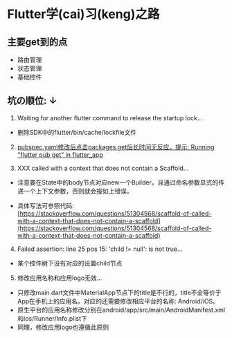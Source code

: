 # Flutter学(cai)习(keng)之路

## 主要get到的点

- 路由管理
- 状态管理
- 基础控件

## 坑の顺位: ↓

1. Waiting for another flutter command to release the startup lock...

- 删除SDK中的flutter/bin/cache/lockfile文件

2. [pubspec.yaml修改后点击packages get后长时间无反应，提示: Running "flutter pub get" in flutter_app](https://blog.csdn.net/unique_Even/article/details/104995111)

3. XXX called with a context that does not contain a Scaffold...

- 注意要在State中的body节点对应new一个Builder，且通过命名参数显式的传递一个上下文参数，否则就会报如上错误。

- 具体写法可参照代码: [https://stackoverflow.com/questions/51304568/scaffold-of-called-with-a-context-that-does-not-contain-a-scaffold](https://stackoverflow.com/questions/51304568/scaffold-of-called-with-a-context-that-does-not-contain-a-scaffold)

4. Failed assertion: line 25 pos 15: 'child != null': is not true...

- 某个控件树下没有对应的设置child节点

5. 修改应用名称和应用logo无效...

- 只修改main.dart文件中MaterialApp节点下的title是不行的，title不全等价于App在手机上的应用名。对应的还需要修改相应平台的名称: Android/iOS。
- 原生平台的应用名称修改分别在android/app/src/main/AndroidManifest.xml和ios/Runner/Info.plist下
- 同理，修改应用logo也遵循此原则
